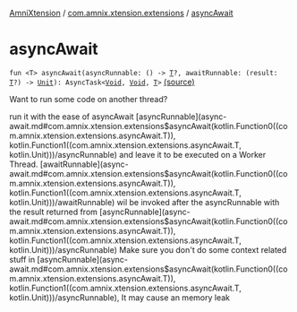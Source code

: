 [AmniXtension](../index.md) / [com.amnix.xtension.extensions](index.md) / [asyncAwait](./async-await.md)

# asyncAwait

`fun <T> asyncAwait(asyncRunnable: () -> `[`T`](async-await.md#T)`?, awaitRunnable: (result: `[`T`](async-await.md#T)`?) -> `[`Unit`](https://kotlinlang.org/api/latest/jvm/stdlib/kotlin/-unit/index.html)`): AsyncTask<`[`Void`](http://docs.oracle.com/javase/6/docs/api/java/lang/Void.html)`, `[`Void`](http://docs.oracle.com/javase/6/docs/api/java/lang/Void.html)`, `[`T`](async-await.md#T)`>` [(source)](https://github.com/AmniX/AmniXTension/tree/master/AmniXtension/src/main/java/com/amnix/xtension/extensions/GlobalExtensions.kt#L26)

Want to run some code on another thread?

run it with the ease of asyncAwait [asyncRunnable](async-await.md#com.amnix.xtension.extensions$asyncAwait(kotlin.Function0((com.amnix.xtension.extensions.asyncAwait.T)), kotlin.Function1((com.amnix.xtension.extensions.asyncAwait.T, kotlin.Unit)))/asyncRunnable) and leave it to be executed on a Worker Thread. [awaitRunnable](async-await.md#com.amnix.xtension.extensions$asyncAwait(kotlin.Function0((com.amnix.xtension.extensions.asyncAwait.T)), kotlin.Function1((com.amnix.xtension.extensions.asyncAwait.T, kotlin.Unit)))/awaitRunnable) wil be invoked after the asyncRunnable with the result returned from [asyncRunnable](async-await.md#com.amnix.xtension.extensions$asyncAwait(kotlin.Function0((com.amnix.xtension.extensions.asyncAwait.T)), kotlin.Function1((com.amnix.xtension.extensions.asyncAwait.T, kotlin.Unit)))/asyncRunnable)
Make sure you don't do some context related stuff in [asyncRunnable](async-await.md#com.amnix.xtension.extensions$asyncAwait(kotlin.Function0((com.amnix.xtension.extensions.asyncAwait.T)), kotlin.Function1((com.amnix.xtension.extensions.asyncAwait.T, kotlin.Unit)))/asyncRunnable), It may cause an memory leak


